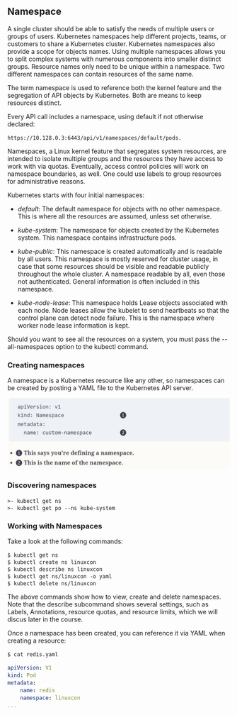 ## Namespace

A single cluster should be able to satisfy the needs of multiple users or groups of users. Kubernetes namespaces help different projects, teams, or customers to share a Kubernetes cluster. Kubernetes namespaces also provide a scope for objects names. Using multiple namespaces allows you to split complex systems with numerous components into smaller distinct groups. Resource names only need to be unique within a namespace. Two different namespaces can contain resources of the same name. 

The term namespace is used to reference both the kernel feature and the segregation of API objects by Kubernetes. Both are means to keep resources distinct. 

Every API call includes a namespace, using default if not otherwise declared: 
    
    https://10.128.0.3:6443/api/v1/namespaces/default/pods. 

Namespaces, a Linux kernel feature that segregates system resources, are intended to isolate multiple groups and the resources they have access to work with via quotas. Eventually, access control policies will work on namespace boundaries, as well. One could use labels to group resources for administrative reasons. 

Kubernetes starts with four initial namespaces:

* <i>default</i>:  The default namespace for objects with no other namespace. This is where all the resources are assumed, unless set otherwise.

* <i>kube-system</i>: The namespace for objects created by the Kubernetes system. This namespace contains infrastructure pods.

* <i>kube-public</i>: This namespace is created automatically and is readable by all users. This namespace is mostly reserved for cluster usage, in case that some resources should be visible and readable publicly throughout the whole cluster. A namespace readable by all, even those not authenticated. General information is often included in this namespace.

* <i>kube-node-lease</i>: This namespace holds Lease objects associated with each node. Node leases allow the kubelet to send heartbeats so that the control plane can detect node failure. This is the namespace where worker node lease information is kept.

Should you want to see all the resources on a system, you must pass the --all-namespaces option to the kubectl command.

### Creating namespaces

A namespace is a Kubernetes resource like any other, so namespaces can be created by posting a YAML file to the Kubernetes API server.

<img src=".\images\p3_create_ns_yaml_example.jpg"/>

### Discovering namespaces

    >- kubectl get ns
    >- kubectl get po --ns kube-system

### Working with Namespaces

Take a look at the following commands:​

```shell
​$ kubectl get ns
$ kubectl create ns linuxcon
$ kubectl describe ns linuxcon
$ kubectl get ns/linuxcon -o yaml
$ kubectl delete ns/linuxcon​
```

The above commands show how to view, create and delete namespaces. Note that the describe subcommand shows several settings, such as Labels, Annotations, resource quotas, and resource limits, which we will discus later in the course.

Once a namespace has been created, you can reference it via YAML when creating a resource: 

```shell
$ cat redis.yaml
```

```yaml
apiVersion: V1
kind: Pod
metadata: 
    name: redis 
    namespace: linuxcon
...
```
